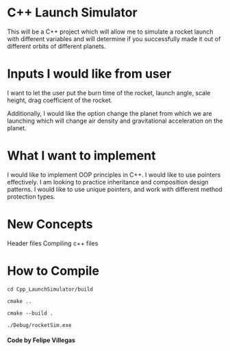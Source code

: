 # C++ Launch Simulator

This will be a C++ project which will allow me to simulate a rocket launch with different variables and will 
determine if you successfully made it out of different orbits of different planets.

# Inputs I would like from user
I want to let the user put the burn time of the rocket, launch angle, scale height, drag coefficient of the rocket.

Additionally, I would like the option change the planet from which we are launching which will change air density and gravitational acceleration on the planet. 

# What I want to implement
I would like to implement OOP principles in C++.
I would like to use pointers effectively.
I am looking to practice inheritance and composition design patterns.
I would like to use unique pointers, and work with different method protection types.

# New Concepts
Header files
Compiling c++ files

# How to Compile

`cd Cpp_LaunchSimulator/build`

`cmake ..`

`cmake --build .`

`./Debug/rocketSim.exe`


#### Code by Felipe Villegas
